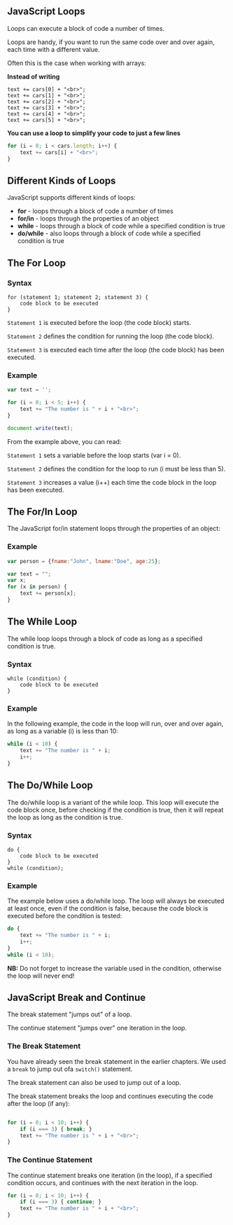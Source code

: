 ## JavaScript Loops

Loops can execute a block of code a number of times.

Loops are handy, if you want to run the same code over and over again, each time with a different value.

Often this is the case when working with arrays:

**Instead of writing**

```
text += cars[0] + "<br>"; 
text += cars[1] + "<br>"; 
text += cars[2] + "<br>"; 
text += cars[3] + "<br>"; 
text += cars[4] + "<br>"; 
text += cars[5] + "<br>";
```

**You can use a loop to simplify your code to just a few lines**

``` javascript
for (i = 0; i < cars.length; i++) { 
    text += cars[i] + "<br>";
}
```

## Different Kinds of Loops

JavaScript supports different kinds of loops:

* **for** - loops through a block of code a number of times
* **for/in** - loops through the properties of an object
* **while** - loops through a block of code while a specified condition is true
* **do/while** - also loops through a block of code while a specified condition is true

## The For Loop

### Syntax

```
for (statement 1; statement 2; statement 3) {
    code block to be executed
}
```

`Statement 1` is executed before the loop (the code block) starts.

`Statement 2` defines the condition for running the loop (the code block).

`Statement 3` is executed each time after the loop (the code block) has been executed.

### Example

``` javascript
var text = '';

for (i = 0; i < 5; i++) {
    text += "The number is " + i + "<br>";
}

document.write(text);
```

From the example above, you can read:

`Statement 1` sets a variable before the loop starts (var i = 0).

`Statement 2` defines the condition for the loop to run (i must be less than 5).

`Statement 3` increases a value (i++) each time the code block in the loop has been executed.

## The For/In Loop

The JavaScript for/in statement loops through the properties of an object:

### Example

``` javascript
var person = {fname:"John", lname:"Doe", age:25}; 

var text = "";
var x;
for (x in person) {
    text += person[x];
}
```

## The While Loop

The while loop loops through a block of code as long as a specified condition is true.

### Syntax

```
while (condition) {
    code block to be executed
}
```

### Example

In the following example, the code in the loop will run, over and over again, as long as a variable (i) is less than 10:

``` javascript
while (i < 10) {
    text += "The number is " + i;
    i++;
}
```

## The Do/While Loop

The do/while loop is a variant of the while loop. This loop will execute the code block once, before checking if the condition is true, then it will repeat the loop as long as the condition is true.

### Syntax

```
do {
    code block to be executed
}
while (condition);
```

### Example

The example below uses a do/while loop. The loop will always be executed at least once, even if the condition is false, because the code block is executed before the condition is tested:

``` javascript
do {
    text += "The number is " + i;
    i++;
}
while (i < 10);
```
**NB:** Do not forget to increase the variable used in the condition, otherwise the loop will never end!

## JavaScript Break and Continue

The break statement "jumps out" of a loop.

The continue statement "jumps over" one iteration in the loop.

### The Break Statement

You have already seen the break statement in the earlier chapters. We used a `break` to jump out ofa `switch()` statement.

The break statement can also be used to jump out of a loop.  

The break statement breaks the loop and continues executing the code after the loop (if any):

``` javascript 

for (i = 0; i < 10; i++) {
    if (i === 3) { break; }
    text += "The number is " + i + "<br>";
}

```

### The Continue Statement

The continue statement breaks one iteration (in the loop), if a specified condition occurs, and continues with the next iteration in the loop.

``` javascript
for (i = 0; i < 10; i++) {
    if (i === 3) { continue; }
    text += "The number is " + i + "<br>";
}
```

